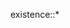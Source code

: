 existence::*

<!---
midways/midways is a ✨ special ✨ repository because its `README.md` (this file) appears on your GitHub profile.
You can click the Preview link to take a look at your changes.
--->

